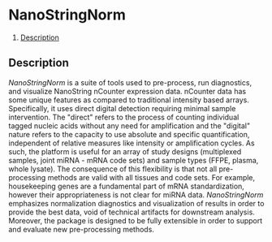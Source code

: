 # NanoStringNorm

1. [Description](#description)


## Description
*NanoStringNorm* is a suite of tools used to pre-process, run diagnostics, and visualize NanoString nCounter expression data. nCounter data has some unique features as compared to traditional intensity based arrays. Specifically, it uses direct digital detection requiring minimal sample intervention. The "direct" refers to the process of counting individual tagged nucleic acids without any need for amplification and the "digital" nature refers to the capacity to use absolute and specific quantification, independent of relative measures like intensity or amplification cycles. As such, the platform is useful for an array of study designs (multiplexed samples, joint miRNA - mRNA code sets) and sample types (FFPE, plasma, whole lysate). The consequence of this flexibility is that not all pre-processing methods are valid with all tissues and code sets. For example, housekeeping genes are a fundamental part of mRNA standardization, however their appropriateness is not clear for miRNA data. *NanoStringNorm* emphasizes normalization diagnostics and visualization of results in order to provide the best data, void of technical artifacts for downstream analysis. Moreover, the package is designed to be fully extensible in order to support and evaluate new pre-processing methods.
